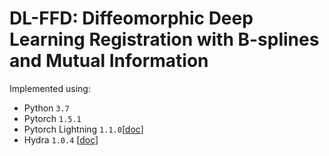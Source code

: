 # DL-FFD: Diffeomorphic Deep Learning Registration with B-splines and Mutual Information
Implemented using:
- Python `3.7`
- Pytorch `1.5.1`
- Pytorch Lightning `1.1.0`[[doc](https://pytorch-lightning.readthedocs.io/en/1.1.0/index.html)]
- Hydra `1.0.4` [[doc](https://hydra.cc/docs/intro)]
